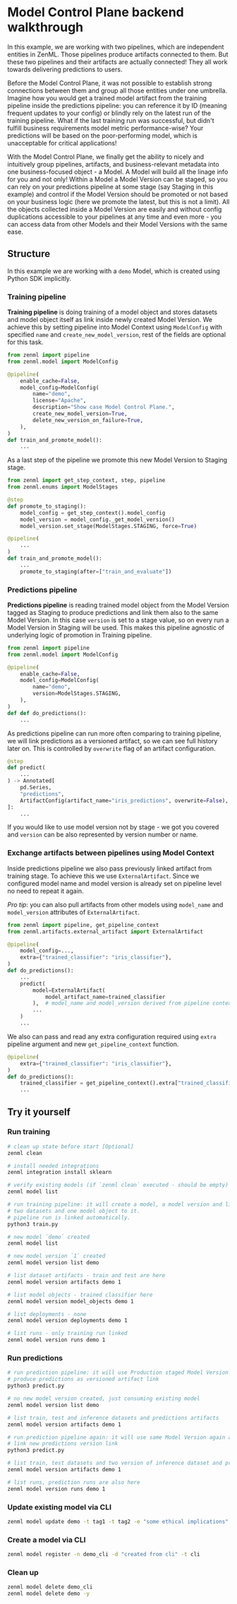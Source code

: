 # Model Control Plane backend walkthrough

In this example, we are working with two pipelines, which are independent entities in ZenML. Those pipelines produce artifacts connected to them. But these two pipelines and their artifacts are actually connected! They all work towards delivering predictions to users.

Before the Model Control Plane, it was not possible to establish strong connections between them and group all those entities under one umbrella. Imagine how you would get a trained model artifact from the training pipeline inside the predictions pipeline: you can reference it by ID (meaning frequent updates to your config) or blindly rely on the latest run of the training pipeline. What if the last training run was successful, but didn't fulfill business requirements model metric performance-wise? Your predictions will be based on the poor-performing model, which is unacceptable for critical applications!

With the Model Control Plane, we finally get the ability to nicely and intuitively group pipelines, artifacts, and business-relevant metadata into one business-focused object - a Model. A Model will build all the linage info for you and not only! Within a Model a Model Version can be staged, so you can rely on your predictions pipeline at some stage (say Staging in this example) and control if the Model Version should be promoted or not based on your business logic (here we promote the latest, but this is not a limit). All the objects collected inside a Model Version are easily and without config duplications accessible to your pipelines at any time and even more - you can access data from other Models and their Model Versions with the same ease.

## Structure

In this example we are working with a `demo` Model, which is created using Python SDK implicitly.

### Training pipeline
**Training pipeline** is doing training of a model object and stores datasets and model object itself as link inside newly created Model Version. We achieve this by setting pipeline into Model Context using `ModelConfig` with specified `name` and `create_new_model_version`, rest of the fields are optional for this task.
```python
from zenml import pipeline
from zenml.model import ModelConfig

@pipeline(
    enable_cache=False,
    model_config=ModelConfig(
        name="demo",
        license="Apache",
        description="Show case Model Control Plane.",
        create_new_model_version=True,
        delete_new_version_on_failure=True,
    ),
)
def train_and_promote_model():
    ...
```
As a last step of the pipeline we promote this new Model Version to Staging stage.
```python
from zenml import get_step_context, step, pipeline
from zenml.enums import ModelStages

@step
def promote_to_staging():
    model_config = get_step_context().model_config
    model_version = model_config._get_model_version()
    model_version.set_stage(ModelStages.STAGING, force=True)

@pipeline(
    ...
)
def train_and_promote_model():
    ...
    promote_to_staging(after=["train_and_evaluate"])
```

### Predictions pipeline
**Predictions pipeline** is reading trained model object from the Model Version tagged as Staging to produce predictions and link them also to the same Model Version. In this case `version` is set to a stage value, so on every run a Model Version in Staging will be used. This makes this pipeline agnostic of underlying logic of promotion in Training pipeline.
```python
from zenml import pipeline
from zenml.model import ModelConfig

@pipeline(
    enable_cache=False,
    model_config=ModelConfig(
        name="demo",
        version=ModelStages.STAGING,
    ),
)
def def do_predictions():
    ...
```
As predictions pipeline can run more often comparing to training pipeline, we will link predictions as a versioned artifact, so we can see full history later on. This is controlled by `overwrite` flag of an artifact configuration.
```python
@step
def predict(
    ...
) -> Annotated[
    pd.Series,
    "predictions",
    ArtifactConfig(artifact_name="iris_predictions", overwrite=False),
]:
    ...
```
If you would like to use model version not by stage - we got you covered and `version` can be also represented by version number or name.

### Exchange artifacts between pipelines using Model Context

Inside predictions pipeline we also pass previously linked artifact from training stage. To achieve this we use `ExternalArtifact`. Since we configured model name and model version is already set on pipeline level no need to repeat it again.

*Pro tip*: you can also pull artifacts from other models using `model_name` and `model_version` attributes of `ExternalArtifact`.

```python
from zenml import pipeline, get_pipeline_context
from zenml.artifacts.external_artifact import ExternalArtifact

@pipeline(
    model_config=...,
    extra={"trained_classifier": "iris_classifier"},
)
def do_predictions():
    ...
    predict(
        model=ExternalArtifact(
            model_artifact_name=trained_classifier
        ),  # model_name and model_version derived from pipeline context
        ...
    )
    ...
```
We also can pass and read any extra configuration required using `extra` pipeline argument and new `get_pipeline_context` function.
```python
@pipeline(
    extra={"trained_classifier": "iris_classifier"},
)
def do_predictions():
    trained_classifier = get_pipeline_context().extra["trained_classifier"]
    ...
```

## Try it yourself
### Run training
```bash
# clean up state before start [Optional]
zenml clean

# install needed integrations
zenml integration install sklearn

# verify existing models (if `zenml clean` executed - should be empty)
zenml model list

# run training pipeline: it will create a model, a model version and link
# two datasets and one model object to it.
# pipeline run is linked automatically.
python3 train.py

# new model `demo` created
zenml model list

# new model version `1` created
zenml model version list demo

# list dataset artifacts - train and test are here
zenml model version artifacts demo 1

# list model objects - trained classifier here
zenml model version model_objects demo 1

# list deployments - none
zenml model version deployments demo 1

# list runs - only training run linked
zenml model version runs demo 1
```
### Run predictions
```bash
# run prediction pipeline: it will use Production staged Model Version to read Model Object and
# produce predictions as versioned artifact link
python3 predict.py

# no new model version created, just consuming existing model
zenml model version list demo

# list train, test and inference datasets and predictions artifacts
zenml model version artifacts demo 1

# run prediction pipeline again: it will use same Model Version again and
# link new predictions version link
python3 predict.py

# list train, test datasets and two version of inference dataset and prediction artifacts
zenml model version artifacts demo 1

# list runs, prediction runs are also here
zenml model version runs demo 1
```
### Update existing model via CLI
```bash
zenml model update demo -t tag1 -t tag2 -e "some ethical implications"
```
### Create a model via CLI
```bash
zenml model register -n demo_cli -d "created from cli" -t cli
```
### Clean up
```bash
zenml model delete demo_cli
zenml model delete demo -y
```